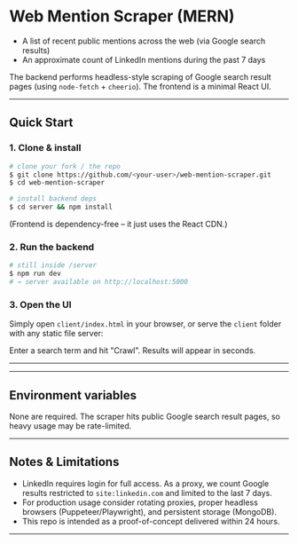 # Web Mention Scraper (MERN)

* A list of recent public mentions across the web (via Google search results)
* An approximate count of LinkedIn mentions during the past 7 days

The backend performs headless-style scraping of Google search result pages (using `node-fetch` + `cheerio`). The frontend is a minimal React UI.

---

## Quick Start

### 1. Clone & install

```bash
# clone your fork / the repo
$ git clone https://github.com/<your-user>/web-mention-scraper.git
$ cd web-mention-scraper

# install backend deps
$ cd server && npm install
```

(Frontend is dependency-free – it just uses the React CDN.)

### 2. Run the backend

```bash
# still inside /server
$ npm run dev
# → server available on http://localhost:5000
```

### 3. Open the UI

Simply open `client/index.html` in your browser, or serve the `client` folder with any static file server:


Enter a search term and hit "Crawl". Results will appear in seconds.

---

---

## Environment variables

None are required. The scraper hits public Google search result pages, so heavy usage may be rate-limited.

---

## Notes & Limitations

* LinkedIn requires login for full access. As a proxy, we count Google results restricted to `site:linkedin.com` and limited to the last 7 days.
* For production usage consider rotating proxies, proper headless browsers (Puppeteer/Playwright), and persistent storage (MongoDB).
* This repo is intended as a proof-of-concept delivered within 24 hours.

---

